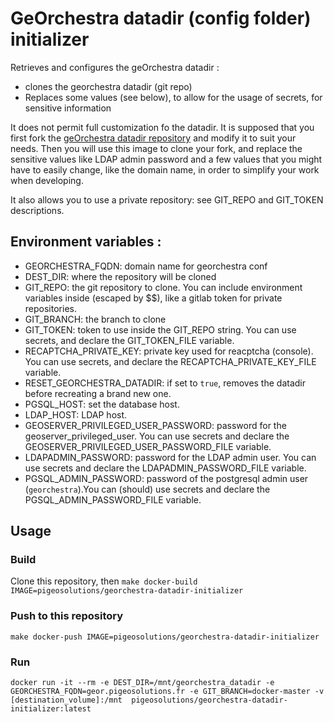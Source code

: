 # GeOrchestra datadir (config folder)  initializer

Retrieves and configures the geOrchestra datadir :
 * clones the georchestra datadir (git repo)
 * Replaces some values (see below), to allow for the usage of secrets, for sensitive information

It does not permit full customization fo the datadir. It is supposed that you first fork the [geOrchestra datadir repository](https://github.com/georchestra/datadir) and modify it to suit your needs. Then you will use this image to clone your fork, and replace the sensitive values like LDAP admin password and a few values that you might have to easily change, like the domain name, in order to simplify your work when developing.

It also allows you to use a private repository: see GIT_REPO and GIT_TOKEN descriptions.

## Environment variables :
 * GEORCHESTRA_FQDN: domain name for georchestra conf
 * DEST_DIR: where the repository will be cloned
 * GIT_REPO: the git repository to clone. You can include environment variables inside (escaped by $$), like a gitlab token for private repositories.
 * GIT_BRANCH: the branch to clone
 * GIT_TOKEN: token to use inside the GIT_REPO string. You can use secrets, and declare the GIT_TOKEN_FILE variable.
 * RECAPTCHA_PRIVATE_KEY: private key used for reacptcha (console). You can use secrets, and declare the RECAPTCHA_PRIVATE_KEY_FILE variable.
 * RESET_GEORCHESTRA_DATADIR: if set to `true`, removes the datadir before
  recreating a brand new one.
 * PGSQL_HOST: set the database host.
 * LDAP_HOST: LDAP host.
 * GEOSERVER_PRIVILEGED_USER_PASSWORD: password for the geoserver_privileged_user. You can use secrets and declare the GEOSERVER_PRIVILEGED_USER_PASSWORD_FILE variable.
 * LDAPADMIN_PASSWORD: password for the LDAP admin user. You can use secrets and declare the LDAPADMIN_PASSWORD_FILE variable.
 * PGSQL_ADMIN_PASSWORD: password of the postgresql admin user (`georchestra`).You can (should) use secrets and declare the PGSQL_ADMIN_PASSWORD_FILE variable.


## Usage

### Build
Clone this repository, then
`make docker-build IMAGE=pigeosolutions/georchestra-datadir-initializer`

### Push to this repository
`make docker-push IMAGE=pigeosolutions/georchestra-datadir-initializer`

### Run
`docker run -it --rm -e DEST_DIR=/mnt/georchestra_datadir -e GEORCHESTRA_FQDN=geor.pigeosolutions.fr -e GIT_BRANCH=docker-master -v [destination_volume]:/mnt  pigeosolutions/georchestra-datadir-initializer:latest`
